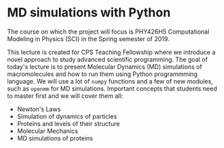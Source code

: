 # MD simulations with Python
The course on which the project will focus is PHY426H5 Computational Modeling in Physics (SCI) in the Spring semester of  2019.

This lecture is created for CPS Teaching Fellowship where we introduce a novel approach to study advanced scientific programming. The goal of today's lecture is to present Molecular Dynamics (MD) simulations of macromolecules and how to run them using Python programmming language. We will use a lot of `numpy` functions and a few of new modules, such as `openmm` for MD simulations. Important concepts that students need to master first and we will cover them all:

- Newton's Laws 
- Simulation of dynamics of particles
- Proteins and levels of their structure
- Molecular Mechanics
- MD simulations of proteins 
